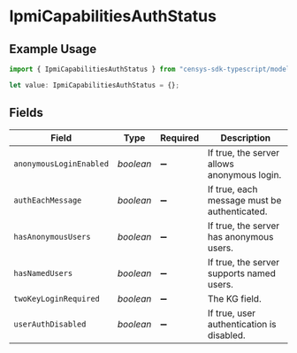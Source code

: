# IpmiCapabilitiesAuthStatus

## Example Usage

```typescript
import { IpmiCapabilitiesAuthStatus } from "censys-sdk-typescript/models/components";

let value: IpmiCapabilitiesAuthStatus = {};
```

## Fields

| Field                                        | Type                                         | Required                                     | Description                                  |
| -------------------------------------------- | -------------------------------------------- | -------------------------------------------- | -------------------------------------------- |
| `anonymousLoginEnabled`                      | *boolean*                                    | :heavy_minus_sign:                           | If true, the server allows anonymous login.  |
| `authEachMessage`                            | *boolean*                                    | :heavy_minus_sign:                           | If true, each message must be authenticated. |
| `hasAnonymousUsers`                          | *boolean*                                    | :heavy_minus_sign:                           | If true, the server has anonymous users.     |
| `hasNamedUsers`                              | *boolean*                                    | :heavy_minus_sign:                           | If true, the server supports named users.    |
| `twoKeyLoginRequired`                        | *boolean*                                    | :heavy_minus_sign:                           | The KG field.                                |
| `userAuthDisabled`                           | *boolean*                                    | :heavy_minus_sign:                           | If true, user authentication is disabled.    |
